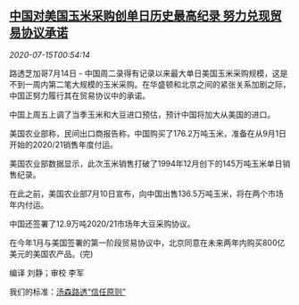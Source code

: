 <!--1594774517000-->
[中国对美国玉米采购创单日历史最高纪录 努力兑现贸易协议承诺](https://cn.reuters.com/article/usa-china-exportscorn-0714-tues-idCNKCS24G02M)
------

<div><i>2020-07-15T00:54:14</i></div><div class="StandardArticleBody_body"><p>路透芝加哥7月14日 - 中国周二录得有记录以来最大单日美国玉米采购规模，这是不到一周内第二笔大规模的玉米采购。在华盛顿和北京之间的紧张关系加剧之际，中国正努力履行其在贸易协议中的承诺。 </p><p>中国上周五上调了当季玉米和大豆进口预估，预计中国将加大从美国的进口。 </p><p>美国农业部称，民间出口商报告称，中国购买了176.2万吨玉米，准备在从9月1日开始的2020/21销售年度付运。 </p><p>美国农业部数据显示，此次玉米销售打破了1994年12月创下的145万吨玉米单日销售纪录。 </p><p>在此之前，美国农业部7月10日宣布，向中国出售136.5万吨玉米，将在两个市场年内付运。 </p><p>中国还签署了12.9万吨2020/21市场年大豆采购协议。 </p><p>在今年1月与美国签署的第一阶段贸易协议中，北京同意在未来两年内购买800亿美元的美国农产品。(完) </p><div class="Attribution_container"><div class="Attribution_attribution"><p class="Attribution_content">编译 刘静；审校 李军 </p></div></div><div class="StandardArticleBody_trustBadgeContainer"><span class="StandardArticleBody_trustBadgeTitle">我们的标准：</span><span class="trustBadgeUrl"><a href="https://www.thomsonreuters.cn/content/dam/openweb/documents/pdf/china/brochures/about-us-1.pdf">汤森路透“信任原则”</a></span></div></div>
